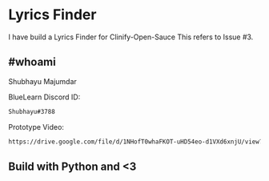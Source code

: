 # Lyrics Finder

I have build a Lyrics Finder for Clinify-Open-Sauce
This refers to Issue #3.

## #whoami

Shubhayu Majumdar

BlueLearn Discord ID:

```bash
Shubhayu#3788
```

Prototype Video:

```bash
https://drive.google.com/file/d/1NHofT0whaFKOT-uHD54eo-d1VXd6xnjU/view?usp=sharing
```

## Build with Python and <3
